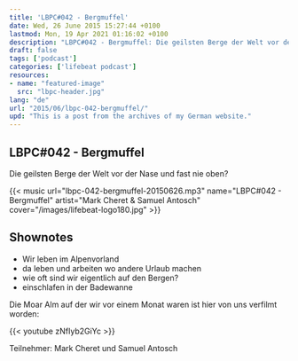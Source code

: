 ```yaml
---
title: 'LBPC#042 - Bergmuffel'
date: Wed, 26 June 2015 15:27:44 +0100
lastmod: Mon, 19 Apr 2021 01:16:02 +0100
description: "LBPC#042 - Bergmuffel: Die geilsten Berge der Welt vor der Nase und fast nie oben?"
draft: false
tags: ['podcast']
categories: ['lifebeat podcast']
resources:
- name: "featured-image"
  src: "lbpc-header.jpg"
lang: "de"
url: "2015/06/lbpc-042-bergmuffel/"
upd: "This is a post from the archives of my German website."
---
```


## LBPC#042 - Bergmuffel

Die geilsten Berge der Welt vor der Nase und fast nie oben?

{{< music url="lbpc-042-bergmuffel-20150626.mp3" name="LBPC#042 - Bergmuffel" artist="Mark Cheret & Samuel Antosch" cover="/images/lifebeat-logo180.jpg" >}}

## Shownotes

- Wir leben im Alpenvorland
- da leben und arbeiten wo andere Urlaub machen
- wie oft sind wir eigentlich auf den Bergen?
- einschlafen in der Badewanne

Die Moar Alm auf der wir vor einem Monat waren ist hier von uns verfilmt worden:

{{< youtube zNfIyb2GiYc >}}

Teilnehmer:
Mark Cheret und Samuel Antosch
